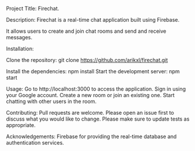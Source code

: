 Project Title: Firechat.


Description: Firechat is a real-time chat application built using Firebase.

It allows users to create and join chat rooms and send and receive messages.


Installation:

Clone the repository: git clone https://github.com/arikxl/firechat.git

Install the dependencies: npm install
Start the development server: npm start


Usage:
Go to http://localhost:3000 to access the application.
Sign in using your Google account.
Create a new room or join an existing one.
Start chatting with other users in the room.


Contributing:
Pull requests are welcome.
Please open an issue first to discuss what you would like to change.
Please make sure to update tests as appropriate.


Acknowledgements:
Firebase for providing the real-time database and authentication services.
